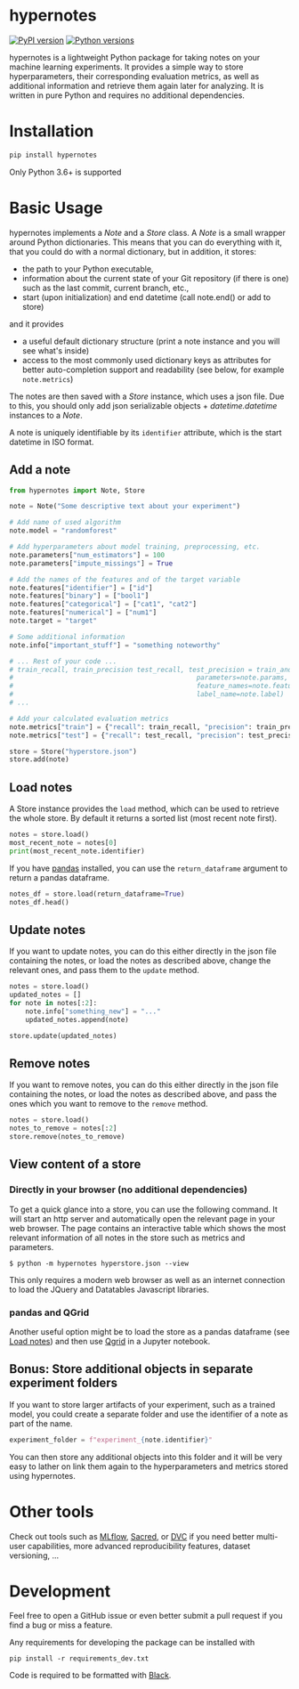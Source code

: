 # hypernotes
[![PyPI version](http://img.shields.io/pypi/v/hypernotes.svg?style=flat-square&color=blue)](https://pypi.python.org/pypi/hypernotes/) [![Python versions](https://img.shields.io/pypi/pyversions/hypernotes.svg?style=flat-square&color=blue)]()

hypernotes is a lightweight Python package for taking notes on your machine learning experiments. It provides a simple way to store hyperparameters, their corresponding evaluation metrics, as well as additional information and retrieve them again later for analyzing. It is written in pure Python and requires no additional dependencies.

# Installation
```bash
pip install hypernotes
```

Only Python 3.6+ is supported

# Basic Usage
hypernotes implements a *Note* and a *Store* class. A *Note* is a small wrapper around Python dictionaries. This means that you can do everything with it, that you could do with a normal dictionary, but in addition, it stores:

* the path to your Python executable,
* information about the current state of your Git repository (if there is one) such as the last commit, current branch, etc.,
* start (upon initialization) and end datetime (call note.end() or add to store)

and it provides

* a useful default dictionary structure (print a note instance and you will see what's inside)
* access to the most commonly used dictionary keys as attributes for better auto-completion support and readability (see below, for example `note.metrics`)

The notes are then saved with a *Store* instance, which uses a json file. Due to this, you should only add json serializable objects + *datetime.datetime* instances to a *Note*.

A note is uniquely identifiable by its `identifier` attribute, which is the start datetime in ISO format.

## Add a note
```python
from hypernotes import Note, Store

note = Note("Some descriptive text about your experiment")

# Add name of used algorithm
note.model = "randomforest"

# Add hyperparameters about model training, preprocessing, etc.
note.parameters["num_estimators"] = 100
note.parameters["impute_missings"] = True

# Add the names of the features and of the target variable
note.features["identifier"] = ["id"]
note.features["binary"] = ["bool1"]
note.features["categorical"] = ["cat1", "cat2"]
note.features["numerical"] = ["num1"]
note.target = "target"

# Some additional information
note.info["important_stuff"] = "something noteworthy"

# ... Rest of your code ...
# train_recall, train_precision test_recall, test_precision = train_and_evaluate_model(
#                                              parameters=note.params,
#                                              feature_names=note.features,
#                                              label_name=note.label)
# ...

# Add your calculated evaluation metrics
note.metrics["train"] = {"recall": train_recall, "precision": train_precision}
note.metrics["test"] = {"recall": test_recall, "precision": test_precision}

store = Store("hyperstore.json")
store.add(note)
```

## Load notes
A Store instance provides the `load` method, which can be used to retrieve the whole store. By default it returns a sorted list (most recent note first).
```python
notes = store.load()
most_recent_note = notes[0]
print(most_recent_note.identifier)
```

If you have [pandas](https://github.com/pandas-dev/pandas) installed, you can use the `return_dataframe` argument to return a pandas dataframe.
```python
notes_df = store.load(return_dataframe=True)
notes_df.head()
```

## Update notes
If you want to update notes, you can do this either directly in the json file containing the notes, or load the notes as described above, change the relevant ones, and pass them to the `update` method.
```python
notes = store.load()
updated_notes = []
for note in notes[:2]:
    note.info["something_new"] = "..."
    updated_notes.append(note)

store.update(updated_notes)
```

## Remove notes
If you want to remove notes, you can do this either directly in the json file containing the notes, or load the notes as described above, and pass the ones which you want to remove to the `remove` method.
```python
notes = store.load()
notes_to_remove = notes[:2]
store.remove(notes_to_remove)
```

## View content of a store
### Directly in your browser (no additional dependencies)
To get a quick glance into a store, you can use the following command. It will start an http server and automatically open the relevant page in your web browser. The page contains an interactive table which shows the most relevant information of all notes in the store such as metrics and parameters.
```
$ python -m hypernotes hyperstore.json --view
```
This only requires a modern web browser as well as an internet connection to load the JQuery and Datatables Javascript libraries.

### pandas and QGrid
Another useful option might be to load the store as a pandas dataframe (see [Load notes](#load-notes)) and then use [Qgrid](https://github.com/quantopian/qgrid) in a Jupyter notebook.

## Bonus: Store additional objects in separate experiment folders
If you want to store larger artifacts of your experiment, such as a trained model, you could create a separate folder and use the identifier of a note as part of the name.

```python
experiment_folder = f"experiment_{note.identifier}"
```
You can then store any additional objects into this folder and it will be very easy to lather on link them again to the hyperparameters and metrics stored using hypernotes.

# Other tools
Check out tools such as [MLflow](https://mlflow.org/), [Sacred](https://sacred.readthedocs.io/en/latest/index.html), or [DVC](https://dvc.org/) if you need better multi-user capabilities, more advanced reproducibility features, dataset versioning, ...

# Development
Feel free to open a GitHub issue or even better submit a pull request if you find a bug or miss a feature.

Any requirements for developing the package can be installed with
```
pip install -r requirements_dev.txt
```

Code is required to be formatted with [Black](https://github.com/python/black).